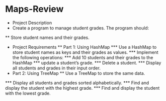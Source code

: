 # Maps-Review
* Project Description
* Create a program to manage student grades. The program should:

** Store student names and their grades.

* Project Requirements
** Part 1: Using HashMap
*** Use a HashMap to store student names as keys and their grades as values.
*** Implement the following operations:
*** Add 10 students and their grades to the HashMap
*** update a student’s grade.
*** Delete a student.
*** Display all students and grades in their input order.
* Part 2: Using TreeMap
** Use a TreeMap to store the same data.

*** Display all students and grades sorted alphabetically.
*** Find and display the student with the highest grade.
*** Find and display the student with the lowest grade.
